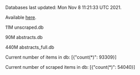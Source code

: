 Databases last updated: Mon Nov  8 11:21:33 UTC 2021. 

Available [here](https://github.com/cbeauhilton/ash-db/releases).

11M	unscraped.db

90M	abstracts.db

440M	abstracts_full.db

Current number of items in db:
[{"count(*)": 93309}]

Current number of scraped items in db:
[{"count(*)": 54040}]
